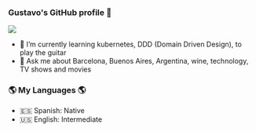 ### Gustavo's GitHub profile 👋

![](https://komarev.com/ghpvc/?username=gnovaro)

<!--
**gnovaro/gnovaro** is a ✨ _special_ ✨ repository because its `README.md` (this file) appears on your GitHub profile.

Here are some ideas to get you started:

- 🔭 I’m currently working on ...

- 👯 I’m looking to collaborate on ...
- 🤔 I’m looking for help with ...
 ...
- 😄 Pronouns: ...
- ⚡ Fun fact: ...
-->
- 🌱 I’m currently learning kubernetes, DDD (Domain Driven Design), to play the guitar
- 💬 Ask me about Barcelona, Buenos Aires, Argentina, wine, technology, TV shows and movies

### 🌎 My Languages 🌎
- 🇪🇸 Spanish: Native
- 🇺🇸 English: Intermediate
